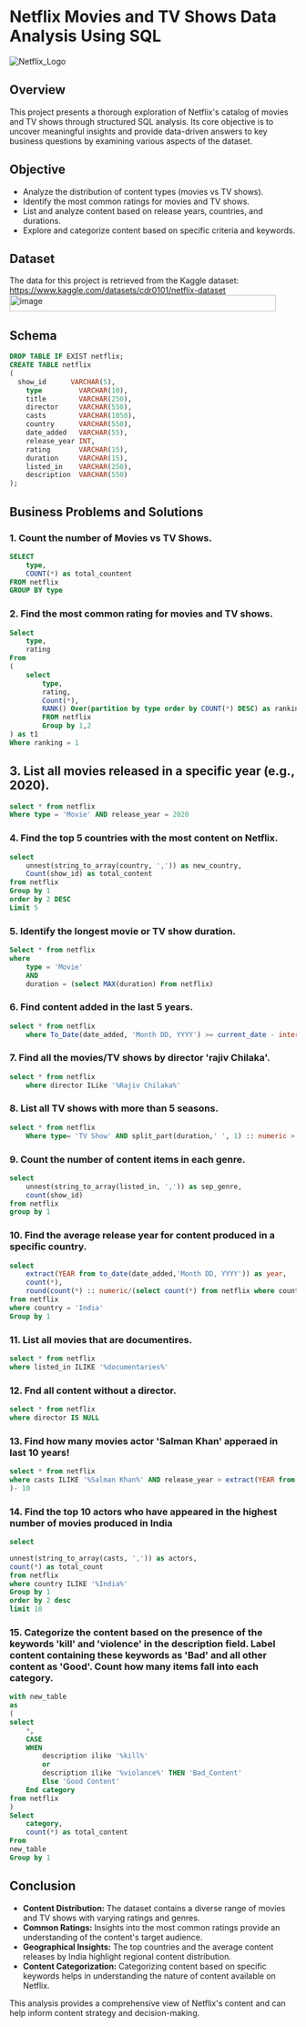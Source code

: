 # Netflix Movies and TV Shows Data Analysis Using SQL

![Netflix_Logo](https://github.com/CarmenVartanian/netflix_sql_project/blob/main/BrandAssets_Logos_01-Wordmark%20(1).png?raw=true)

## Overview

This project presents a thorough exploration of Netflix's catalog of movies and TV shows through structured SQL analysis. Its core objective is to uncover meaningful insights and provide data-driven answers to key business questions by examining various aspects of the dataset.

## Objective

- Analyze the distribution of content types (movies vs TV shows).
- Identify the most common ratings for movies and TV shows.
- List and analyze content based on release years, countries, and durations.
- Explore and categorize content based on specific criteria and keywords.

## Dataset
The data for this project is retrieved from the Kaggle dataset:
https://www.kaggle.com/datasets/cdr0101/netflix-dataset<img width="468" height="29" alt="image" src="https://github.com/user-attachments/assets/723bc952-32b1-488a-b2f4-8b6f16194193" />


## Schema
```sql
DROP TABLE IF EXIST netflix;
CREATE TABLE netflix
(
  show_id      VARCHAR(5),
    type         VARCHAR(10),
    title        VARCHAR(250),
    director     VARCHAR(550),
    casts        VARCHAR(1050),
    country      VARCHAR(550),
    date_added   VARCHAR(55),
    release_year INT,
    rating       VARCHAR(15),
    duration     VARCHAR(15),
    listed_in    VARCHAR(250),
    description  VARCHAR(550)
);
```
## Business Problems and Solutions

### 1. Count the number of Movies vs TV Shows.
```sql
SELECT
	type, 
	COUNT(*) as total_countent
FROM netflix
GROUP BY type
```

### 2. Find the most common rating for movies and TV shows.
```sql
Select
	type,
	rating
From 
(
	select
		type,
		rating,
		Count(*),
		RANK() Over(partition by type order by COUNT(*) DESC) as ranking
		FROM netflix
		Group by 1,2
) as t1
Where ranking = 1
```

## 3. List all movies released in a specific year (e.g., 2020).
```sql
select * from netflix
Where type = 'Movie' AND release_year = 2020
```

### 4. Find the top 5 countries with the most content on Netflix.
```sql
select 
	unnest(string_to_array(country, ',')) as new_country,
	Count(show_id) as total_content
from netflix
Group by 1
order by 2 DESC
Limit 5
```

### 5. Identify the longest movie or TV show duration.
```sql
Select * from netflix
where
	type = 'Movie'
	AND
	duration = (select MAX(duration) From netflix)
```
### 6. Find content added in the last 5 years.
```sql
select * from netflix
	where To_Date(date_added, 'Month DD, YYYY') >= current_date - interval '5 years'
```

### 7. Find all the movies/TV shows by director 'rajiv Chilaka'.
```sql
select * from netflix
	where director ILike '%Rajiv Chilaka%'
```
### 8. List all TV shows with more than 5 seasons.
```sql
select * from netflix
	Where type= 'TV Show' AND split_part(duration,' ', 1) :: numeric > 5 
```

### 9. Count the number of content items in each genre.
```sql
select  
	unnest(string_to_array(listed_in, ',')) as sep_genre,
	count(show_id)
from netflix
group by 1
```

### 10. Find the average release year for content produced in a specific country.
```sql
select 
	extract(YEAR from to_date(date_added,'Month DD, YYYY')) as year, 
	count(*),
	round(count(*) :: numeric/(select count(*) from netflix where country='India')*100,2) as avg_content_per_year
from netflix
where country = 'India'
Group by 1
```
### 11. List all movies that are documentires.
```sql
select * from netflix
where listed_in ILIKE '%documentaries%'
```
### 12. Fnd all content without a director.
```sql
select * from netflix
where director IS NULL
```
### 13. Find how many movies actor 'Salman Khan' apperaed in last 10 years!
```sql
select * from netflix
where casts ILIKE '%Salman Khan%' AND release_year > extract(YEAR from current_date
)- 10
```
### 14. Find the top 10 actors who have appeared in the highest number of movies produced in India
```sql
select 

unnest(string_to_array(casts, ',')) as actors,
count(*) as total_count
from netflix
where country ILIKE '%India%'
Group by 1
order by 2 desc
limit 10
```

### 15. Categorize the content based on the presence of the keywords 'kill' and 'violence' in the description field. Label content containing these keywords as 'Bad' and all other content as 'Good'. Count how many items fall into each category.
```sql
with new_table
as
(
select 
	*,
	CASE
	WHEN 
		description ilike '%kill%'
		or 
		description ilike '%violance%' THEN 'Bad_Content'
		Else 'Good Content'
	End category
from netflix
)
Select
	category,
	count(*) as total_content
From
new_table
Group by 1
```
## Conclusion
- **Content Distribution:** The dataset contains a diverse range of movies and TV shows with varying ratings and genres.
- **Common Ratings:** Insights into the most common ratings provide an understanding of the content's target audience.
- **Geographical Insights:** The top countries and the average content releases by India highlight regional content distribution.
- **Content Categorization:** Categorizing content based on specific keywords helps in understanding the nature of content available on Netflix.

This analysis provides a comprehensive view of Netflix's content and can help inform content strategy and decision-making.
